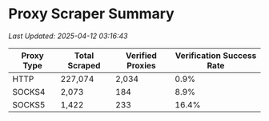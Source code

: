 # Proxy Scraper Summary

_Last Updated: 2025-04-12 03:16:43_

| Proxy Type | Total Scraped | Verified Proxies | Verification Success Rate |
|------------|--------------|------------------|--------------------------|
| HTTP | 227,074 | 2,034 | 0.9% |
| SOCKS4 | 2,073 | 184 | 8.9% |
| SOCKS5 | 1,422 | 233 | 16.4% |
